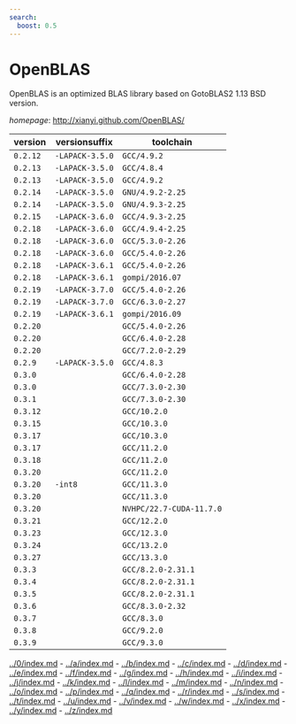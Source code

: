 ```yaml
---
search:
  boost: 0.5
---
```

# OpenBLAS

OpenBLAS is an optimized BLAS library based on GotoBLAS2 1.13 BSD version.

*homepage*: <http://xianyi.github.com/OpenBLAS/>

version | versionsuffix | toolchain
--------|---------------|----------
``0.2.12`` | ``-LAPACK-3.5.0`` | ``GCC/4.9.2``
``0.2.13`` | ``-LAPACK-3.5.0`` | ``GCC/4.8.4``
``0.2.13`` | ``-LAPACK-3.5.0`` | ``GCC/4.9.2``
``0.2.14`` | ``-LAPACK-3.5.0`` | ``GNU/4.9.2-2.25``
``0.2.14`` | ``-LAPACK-3.5.0`` | ``GNU/4.9.3-2.25``
``0.2.15`` | ``-LAPACK-3.6.0`` | ``GCC/4.9.3-2.25``
``0.2.18`` | ``-LAPACK-3.6.0`` | ``GCC/4.9.4-2.25``
``0.2.18`` | ``-LAPACK-3.6.0`` | ``GCC/5.3.0-2.26``
``0.2.18`` | ``-LAPACK-3.6.0`` | ``GCC/5.4.0-2.26``
``0.2.18`` | ``-LAPACK-3.6.1`` | ``GCC/5.4.0-2.26``
``0.2.18`` | ``-LAPACK-3.6.1`` | ``gompi/2016.07``
``0.2.19`` | ``-LAPACK-3.7.0`` | ``GCC/5.4.0-2.26``
``0.2.19`` | ``-LAPACK-3.7.0`` | ``GCC/6.3.0-2.27``
``0.2.19`` | ``-LAPACK-3.6.1`` | ``gompi/2016.09``
``0.2.20`` |  | ``GCC/5.4.0-2.26``
``0.2.20`` |  | ``GCC/6.4.0-2.28``
``0.2.20`` |  | ``GCC/7.2.0-2.29``
``0.2.9`` | ``-LAPACK-3.5.0`` | ``GCC/4.8.3``
``0.3.0`` |  | ``GCC/6.4.0-2.28``
``0.3.0`` |  | ``GCC/7.3.0-2.30``
``0.3.1`` |  | ``GCC/7.3.0-2.30``
``0.3.12`` |  | ``GCC/10.2.0``
``0.3.15`` |  | ``GCC/10.3.0``
``0.3.17`` |  | ``GCC/10.3.0``
``0.3.17`` |  | ``GCC/11.2.0``
``0.3.18`` |  | ``GCC/11.2.0``
``0.3.20`` |  | ``GCC/11.2.0``
``0.3.20`` | ``-int8`` | ``GCC/11.3.0``
``0.3.20`` |  | ``GCC/11.3.0``
``0.3.20`` |  | ``NVHPC/22.7-CUDA-11.7.0``
``0.3.21`` |  | ``GCC/12.2.0``
``0.3.23`` |  | ``GCC/12.3.0``
``0.3.24`` |  | ``GCC/13.2.0``
``0.3.27`` |  | ``GCC/13.3.0``
``0.3.3`` |  | ``GCC/8.2.0-2.31.1``
``0.3.4`` |  | ``GCC/8.2.0-2.31.1``
``0.3.5`` |  | ``GCC/8.2.0-2.31.1``
``0.3.6`` |  | ``GCC/8.3.0-2.32``
``0.3.7`` |  | ``GCC/8.3.0``
``0.3.8`` |  | ``GCC/9.2.0``
``0.3.9`` |  | ``GCC/9.3.0``

[../0/index.md](0) - [../a/index.md](a) - [../b/index.md](b) - [../c/index.md](c) - [../d/index.md](d) - [../e/index.md](e) - [../f/index.md](f) - [../g/index.md](g) - [../h/index.md](h) - [../i/index.md](i) - [../j/index.md](j) - [../k/index.md](k) - [../l/index.md](l) - [../m/index.md](m) - [../n/index.md](n) - [../o/index.md](o) - [../p/index.md](p) - [../q/index.md](q) - [../r/index.md](r) - [../s/index.md](s) - [../t/index.md](t) - [../u/index.md](u) - [../v/index.md](v) - [../w/index.md](w) - [../x/index.md](x) - [../y/index.md](y) - [../z/index.md](z)

